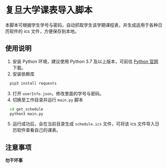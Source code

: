 # 复旦大学课表导入脚本
本脚本可根据学生学号与密码，自动抓取学生该学期课程表，并生成适用于各种日历软件的 ics 文件，方便保存到本地。
## 使用说明
1. 安装 Python 环境，建议使用 Python 3.7 及以上版本，可前往 [Python 官网](https://www.python.org) 下载。
2. 安装依赖库
```bash
  pip3 install requests
```
3. 打开 `userInfo.json`，修改里面的学号与密码。
4. 切换至工作目录并运行 `main.py` 脚本
```bash
  cd get_schedule
  python3 main.py
```
5. 运行成功后，会在当前目录生成 `schedule.ics` 文件，可将该 ics 文件导入日历软件查看自己的课表。
## 注意事项
**勿干坏事**
